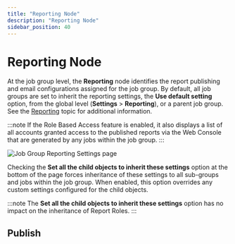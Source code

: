 ```yaml
---
title: "Reporting Node"
description: "Reporting Node"
sidebar_position: 40
---
```


# Reporting Node

At the job group level, the **Reporting** node identifies the report publishing and email
configurations assigned for the job group. By default, all job groups are set to inherit the
reporting settings, the **Use default setting** option, from the global level (**Settings** >
**Reporting**), or a parent job group. See the
[Reporting](/docs/accessanalyzer/11.6/admin/settings/reporting.md)
topic for additional information.

:::note
If the Role Based Access feature is enabled, it also displays a list of all accounts
granted access to the published reports via the Web Console that are generated by any jobs within
the job group.
:::


![Job Group Reporting Settings page](/img/product_docs/accessanalyzer/11.6/admin/jobs/group/reporting.webp)

Checking the **Set all the child objects to inherit these settings** option at the bottom of the
page forces inheritance of these settings to all sub-groups and jobs within the job group. When
enabled, this option overrides any custom settings configured for the child objects.

:::note
The **Set all the child objects to inherit these settings** option has no impact on the
inheritance of Report Roles.
:::


## Publish
